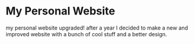 # My Personal Website
my personal website upgraded! after a year I decided to make a new and improved website with a bunch of cool stuff and a better design.


